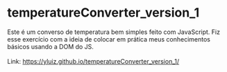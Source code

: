 # temperatureConverter_version_1

Este é um converso de temperatura bem simples feito com JavaScript.
Fiz esse exercício com a ideia de colocar em prática meus conhecimentos básicos usando a DOM do JS.
<br><br>
Link: https://yluiz.github.io/temperatureConverter_version_1/
